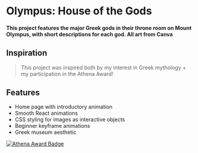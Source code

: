 # Olympus: House of the Gods

#### This project features the major Greek gods in their throne room on Mount Olympus, with short descriptions for each god. All art from Canva

## Inspiration
> This project was inspired both by my interest in Greek mythology + my participation in the Athena Award!

## Features
- Home page with introductory animation
- Smooth React animations 
- CSS styling for images as interactive objects
- Beginner keyframe animations
- Greek museum aesthetic          


[![Athena Award Badge](https://img.shields.io/endpoint?url=https%3A%2F%2Faward.athena.hackclub.com%2Fapi%2Fbadge)](https://award.athena.hackclub.com?utm_source=readme)
